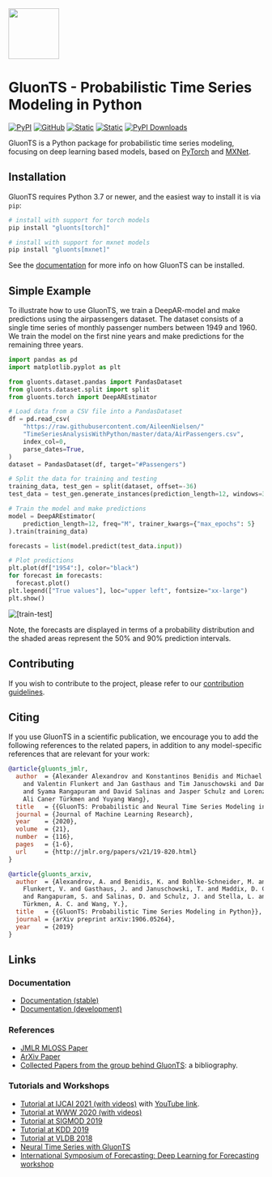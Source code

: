<img class="hide-on-website" height="100px" src="https://ts.gluon.ai/dev/_static/gluonts.svg">

# GluonTS - Probabilistic Time Series Modeling in Python

[![PyPI](https://img.shields.io/pypi/v/gluonts.svg?style=flat-square&color=b75347)](https://pypi.org/project/gluonts/)
[![GitHub](https://img.shields.io/github/license/awslabs/gluonts.svg?style=flat-square&color=df7e66)](./LICENSE)
[![Static](https://img.shields.io/static/v1?label=docs&message=stable&color=edc775&style=flat-square)](https://ts.gluon.ai/)
[![Static](https://img.shields.io/static/v1?label=docs&message=dev&color=edc775&style=flat-square)](https://ts.gluon.ai/dev/)
[![PyPI Downloads](https://img.shields.io/pypi/dm/gluonts?style=flat-square&color=94b594)](https://pepy.tech/project/gluonts)

GluonTS is a Python package for probabilistic time series modeling, focusing on deep learning based models,
based on [PyTorch](https://pytorch.org) and [MXNet](https://mxnet.apache.org).


## Installation

GluonTS requires Python 3.7 or newer, and the easiest way to install it is via
`pip`:

```bash
# install with support for torch models
pip install "gluonts[torch]"

# install with support for mxnet models
pip install "gluonts[mxnet]"
```

See the [documentation](https://ts.gluon.ai/stable/getting_started/install.html)
for more info on how GluonTS can be installed.

## Simple Example

To illustrate how to use GluonTS, we train a DeepAR-model and make predictions
using the airpassengers dataset. The dataset consists of a single time
series of monthly passenger numbers between 1949 and 1960. We train the model
on the first nine years and make predictions for the remaining three years.

```py
import pandas as pd
import matplotlib.pyplot as plt

from gluonts.dataset.pandas import PandasDataset
from gluonts.dataset.split import split
from gluonts.torch import DeepAREstimator

# Load data from a CSV file into a PandasDataset
df = pd.read_csv(
    "https://raw.githubusercontent.com/AileenNielsen/"
    "TimeSeriesAnalysisWithPython/master/data/AirPassengers.csv",
    index_col=0,
    parse_dates=True,
)
dataset = PandasDataset(df, target="#Passengers")

# Split the data for training and testing
training_data, test_gen = split(dataset, offset=-36)
test_data = test_gen.generate_instances(prediction_length=12, windows=3)

# Train the model and make predictions
model = DeepAREstimator(
    prediction_length=12, freq="M", trainer_kwargs={"max_epochs": 5}
).train(training_data)

forecasts = list(model.predict(test_data.input))

# Plot predictions
plt.plot(df["1954":], color="black")
for forecast in forecasts:
  forecast.plot()
plt.legend(["True values"], loc="upper left", fontsize="xx-large")
plt.show()
```

![[train-test]](https://ts.gluon.ai/static/README/forecasts.png)

Note, the forecasts are displayed in terms of a probability distribution and
the shaded areas represent the 50% and 90% prediction intervals.


## Contributing

If you wish to contribute to the project, please refer to our
[contribution guidelines](https://github.com/awslabs/gluonts/tree/dev/CONTRIBUTING.md).

## Citing

If you use GluonTS in a scientific publication, we encourage you to add the following references to the related papers,
in addition to any model-specific references that are relevant for your work:

```bibtex
@article{gluonts_jmlr,
  author  = {Alexander Alexandrov and Konstantinos Benidis and Michael Bohlke-Schneider
    and Valentin Flunkert and Jan Gasthaus and Tim Januschowski and Danielle C. Maddix
    and Syama Rangapuram and David Salinas and Jasper Schulz and Lorenzo Stella and
    Ali Caner Türkmen and Yuyang Wang},
  title   = {{GluonTS: Probabilistic and Neural Time Series Modeling in Python}},
  journal = {Journal of Machine Learning Research},
  year    = {2020},
  volume  = {21},
  number  = {116},
  pages   = {1-6},
  url     = {http://jmlr.org/papers/v21/19-820.html}
}
```

```bibtex
@article{gluonts_arxiv,
  author  = {Alexandrov, A. and Benidis, K. and Bohlke-Schneider, M. and
    Flunkert, V. and Gasthaus, J. and Januschowski, T. and Maddix, D. C.
    and Rangapuram, S. and Salinas, D. and Schulz, J. and Stella, L. and
    Türkmen, A. C. and Wang, Y.},
  title   = {{GluonTS: Probabilistic Time Series Modeling in Python}},
  journal = {arXiv preprint arXiv:1906.05264},
  year    = {2019}
}
```

## Links

### Documentation

* [Documentation (stable)](https://ts.gluon.ai/stable/)
* [Documentation (development)](https://ts.gluon.ai/dev/)

### References

* [JMLR MLOSS Paper](http://www.jmlr.org/papers/v21/19-820.html)
* [ArXiv Paper](https://arxiv.org/abs/1906.05264)
* [Collected Papers from the group behind GluonTS](https://github.com/awslabs/gluonts/tree/dev/REFERENCES.md): a bibliography.

### Tutorials and Workshops

* [Tutorial at IJCAI 2021 (with videos)](https://lovvge.github.io/Forecasting-Tutorial-IJCAI-2021/) with [YouTube link](https://youtu.be/AB3I9pdT46c). 
* [Tutorial at WWW 2020 (with videos)](https://lovvge.github.io/Forecasting-Tutorial-WWW-2020/)
* [Tutorial at SIGMOD 2019](https://lovvge.github.io/Forecasting-Tutorials/SIGMOD-2019/)
* [Tutorial at KDD 2019](https://lovvge.github.io/Forecasting-Tutorial-KDD-2019/)
* [Tutorial at VLDB 2018](https://lovvge.github.io/Forecasting-Tutorial-VLDB-2018/)
* [Neural Time Series with GluonTS](https://youtu.be/beEJMIt9xJ8)
* [International Symposium of Forecasting: Deep Learning for Forecasting workshop](https://lostella.github.io/ISF-2020-Deep-Learning-Workshop/)
